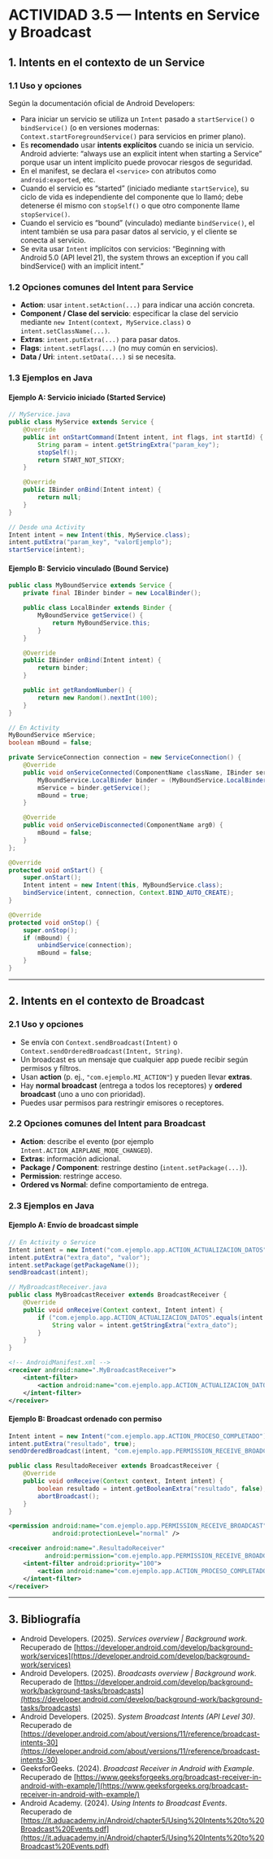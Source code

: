 # ACTIVIDAD 3.5 — Intents en Service y Broadcast

## 1. Intents en el contexto de un Service  

### 1.1 Uso y opciones  
Según la documentación oficial de Android Developers:  
- Para iniciar un servicio se utiliza un `Intent` pasado a `startService()` o `bindService()` (o en versiones modernas: `Context.startForegroundService()` para servicios en primer plano).  
- Es **recomendado** usar **intents explícitos** cuando se inicia un servicio. Android advierte: “always use an explicit intent when starting a Service” porque usar un intent implícito puede provocar riesgos de seguridad.  
- En el manifest, se declara el `<service>` con atributos como `android:exported`, etc.  
- Cuando el servicio es “started” (iniciado mediante `startService`), su ciclo de vida es independiente del componente que lo llamó; debe detenerse él mismo con `stopSelf()` o que otro componente llame `stopService()`.  
- Cuando el servicio es “bound” (vinculado) mediante `bindService()`, el intent también se usa para pasar datos al servicio, y el cliente se conecta al servicio.  
- Se evita usar `Intent` implícitos con servicios: “Beginning with Android 5.0 (API level 21), the system throws an exception if you call bindService() with an implicit intent.”  

### 1.2 Opciones comunes del Intent para Service  
- **Action**: usar `intent.setAction(...)` para indicar una acción concreta.  
- **Component / Clase del servicio**: especificar la clase del servicio mediante `new Intent(context, MyService.class)` o `intent.setClassName(...)`.  
- **Extras**: `intent.putExtra(...)` para pasar datos.  
- **Flags**: `intent.setFlags(...)` (no muy común en servicios).  
- **Data / Uri**: `intent.setData(...)` si se necesita.  

### 1.3 Ejemplos en Java  

#### Ejemplo A: Servicio iniciado (Started Service)
```java
// MyService.java
public class MyService extends Service {
    @Override
    public int onStartCommand(Intent intent, int flags, int startId) {
        String param = intent.getStringExtra("param_key");
        stopSelf();
        return START_NOT_STICKY;
    }

    @Override
    public IBinder onBind(Intent intent) {
        return null;
    }
}
```
```java
// Desde una Activity
Intent intent = new Intent(this, MyService.class);
intent.putExtra("param_key", "valorEjemplo");
startService(intent);
```

#### Ejemplo B: Servicio vinculado (Bound Service)
```java
public class MyBoundService extends Service {
    private final IBinder binder = new LocalBinder();

    public class LocalBinder extends Binder {
        MyBoundService getService() {
            return MyBoundService.this;
        }
    }

    @Override
    public IBinder onBind(Intent intent) {
        return binder;
    }

    public int getRandomNumber() {
        return new Random().nextInt(100);
    }
}
```
```java
// En Activity
MyBoundService mService;
boolean mBound = false;

private ServiceConnection connection = new ServiceConnection() {
    @Override
    public void onServiceConnected(ComponentName className, IBinder service) {
        MyBoundService.LocalBinder binder = (MyBoundService.LocalBinder) service;
        mService = binder.getService();
        mBound = true;
    }

    @Override
    public void onServiceDisconnected(ComponentName arg0) {
        mBound = false;
    }
};

@Override
protected void onStart() {
    super.onStart();
    Intent intent = new Intent(this, MyBoundService.class);
    bindService(intent, connection, Context.BIND_AUTO_CREATE);
}

@Override
protected void onStop() {
    super.onStop();
    if (mBound) {
        unbindService(connection);
        mBound = false;
    }
}
```

---

## 2. Intents en el contexto de Broadcast  

### 2.1 Uso y opciones  
- Se envía con `Context.sendBroadcast(Intent)` o `Context.sendOrderedBroadcast(Intent, String)`.  
- Un broadcast es un mensaje que cualquier app puede recibir según permisos y filtros.  
- Usan **action** (p. ej., `"com.ejemplo.MI_ACTION"`) y pueden llevar **extras**.  
- Hay **normal broadcast** (entrega a todos los receptores) y **ordered broadcast** (uno a uno con prioridad).  
- Puedes usar permisos para restringir emisores o receptores.  

### 2.2 Opciones comunes del Intent para Broadcast  
- **Action**: describe el evento (por ejemplo `Intent.ACTION_AIRPLANE_MODE_CHANGED`).  
- **Extras**: información adicional.  
- **Package / Component**: restringe destino (`intent.setPackage(...)`).  
- **Permission**: restringe acceso.  
- **Ordered vs Normal**: define comportamiento de entrega.  

### 2.3 Ejemplos en Java  

#### Ejemplo A: Envío de broadcast simple  
```java
// En Activity o Service
Intent intent = new Intent("com.ejemplo.app.ACTION_ACTUALIZACION_DATOS");
intent.putExtra("extra_dato", "valor");
intent.setPackage(getPackageName());
sendBroadcast(intent);
```
```java
// MyBroadcastReceiver.java
public class MyBroadcastReceiver extends BroadcastReceiver {
    @Override
    public void onReceive(Context context, Intent intent) {
        if ("com.ejemplo.app.ACTION_ACTUALIZACION_DATOS".equals(intent.getAction())) {
            String valor = intent.getStringExtra("extra_dato");
        }
    }
}
```
```xml
<!-- AndroidManifest.xml -->
<receiver android:name=".MyBroadcastReceiver">
    <intent-filter>
        <action android:name="com.ejemplo.app.ACTION_ACTUALIZACION_DATOS" />
    </intent-filter>
</receiver>
```

#### Ejemplo B: Broadcast ordenado con permiso  
```java
Intent intent = new Intent("com.ejemplo.app.ACTION_PROCESO_COMPLETADO");
intent.putExtra("resultado", true);
sendOrderedBroadcast(intent, "com.ejemplo.app.PERMISSION_RECEIVE_BROADCAST");
```
```java
public class ResultadoReceiver extends BroadcastReceiver {
    @Override
    public void onReceive(Context context, Intent intent) {
        boolean resultado = intent.getBooleanExtra("resultado", false);
        abortBroadcast();
    }
}
```
```xml
<permission android:name="com.ejemplo.app.PERMISSION_RECEIVE_BROADCAST"
            android:protectionLevel="normal" />

<receiver android:name=".ResultadoReceiver"
          android:permission="com.ejemplo.app.PERMISSION_RECEIVE_BROADCAST">
    <intent-filter android:priority="100">
        <action android:name="com.ejemplo.app.ACTION_PROCESO_COMPLETADO" />
    </intent-filter>
</receiver>
```

---

## 3. Bibliografía  

- Android Developers. (2025). *Services overview | Background work*. Recuperado de [https://developer.android.com/develop/background-work/services](https://developer.android.com/develop/background-work/services)  
- Android Developers. (2025). *Broadcasts overview | Background work*. Recuperado de [https://developer.android.com/develop/background-work/background-tasks/broadcasts](https://developer.android.com/develop/background-work/background-tasks/broadcasts)  
- Android Developers. (2025). *System Broadcast Intents (API Level 30)*. Recuperado de [https://developer.android.com/about/versions/11/reference/broadcast-intents-30](https://developer.android.com/about/versions/11/reference/broadcast-intents-30)  
- GeeksforGeeks. (2024). *Broadcast Receiver in Android with Example*. Recuperado de [https://www.geeksforgeeks.org/broadcast-receiver-in-android-with-example/](https://www.geeksforgeeks.org/broadcast-receiver-in-android-with-example/)  
- Android Academy. (2024). *Using Intents to Broadcast Events*. Recuperado de [https://it.aduacademy.in/Android/chapter5/Using%20Intents%20to%20Broadcast%20Events.pdf](https://it.aduacademy.in/Android/chapter5/Using%20Intents%20to%20Broadcast%20Events.pdf)
